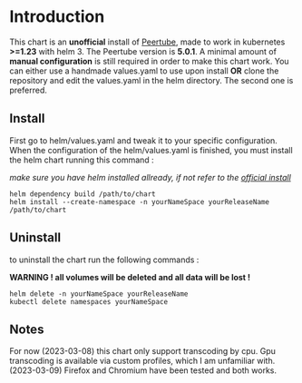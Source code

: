 # Introduction
This chart is an **unofficial** install of [Peertube](https://github.com/Chocobozzz/PeerTube), made to work in kubernetes **>=1.23** with helm 3.
The Peertube version is **5.0.1**. A minimal amount of **manual configuration** is still required in order to make this chart work.
You can either use a handmade values.yaml to use upon install **OR** clone the repository and edit the values.yaml in the helm directory. The second one is preferred.

## Install
First go to helm/values.yaml and tweak it to your specific configuration.
When the configuration of the helm/values.yaml is finished, you must install the helm chart running this command :

*make sure you have helm installed allready, if not refer to the [official install](https://helm.sh/docs/intro/install/)*

```
helm dependency build /path/to/chart
helm install --create-namespace -n yourNameSpace yourReleaseName /path/to/chart
```

## Uninstall
to uninstall the chart run the following commands :

**WARNING ! all volumes will be deleted and all data will be lost !**


``` 
helm delete -n yourNameSpace yourReleaseName 
kubectl delete namespaces yourNameSpace
```

## Notes
For now (2023-03-08) this chart only support transcoding by cpu. Gpu transcoding is available via custom profiles, which I am unfamiliar with.
(2023-03-09) Firefox and Chromium have been tested and both works.
